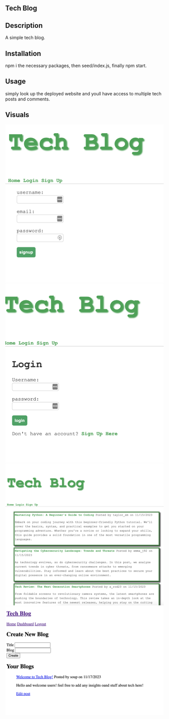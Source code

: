 ## Tech Blog

## Description

A simple tech blog.

## Installation
npm i the necessary packages, then seed/index.js, finally npm start.

## Usage

simply look up the deployed website and youll have access to multiple tech posts and comments.

## Visuals

![signup](/images/signsup.png)
![login](/images/logins.png)
![results](/images/blog.png)
![create blog](/images/create.png)

